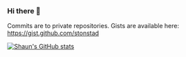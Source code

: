 ### Hi there 👋

Commits are to private repositories. Gists are available here: https://gist.github.com/stonstad

<!--
**stonstad/stonstad** is a ✨ _special_ ✨ repository because its `README.md` (this file) appears on your GitHub profile.

Here are some ideas to get you started:

- 🔭 I’m currently working on ...
- 🌱 I’m currently learning ...
- 👯 I’m looking to collaborate on ...
- 🤔 I’m looking for help with ...
- 💬 Ask me about ...
- 📫 How to reach me: ...
- 😄 Pronouns: ...
- ⚡ Fun fact: ...
-->


<!-- [![Shaun's GitHub stats](https://github-readme-stats.vercel.app/api?username=stonstad&count_private=true&show_icons=true&theme=graywhite)](https://github.com/stonstad/)  -->

[![Shaun's GitHub stats](https://github-readme-stats.vercel.app/api?username=stonstad&count_private=true)](https://github.com/stonstad)
